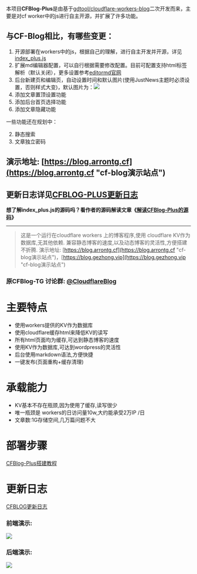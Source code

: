 本项目**CFBlog-Plus**是由基于[gdtool/cloudflare-workers-blog](https://github.com/gdtool/cloudflare-workers-blog)二次开发而来，主要是对cf worker中的js进行自主开源，并扩展了许多功能。

## 与CF-Blog相比，有哪些变更：

1. 开源部署在workers中的js，根据自己的理解，进行自主开发并开源，详见[index_plus.js](https://github.com/Arronlong/cfblog-plus/blob/master/index_plus.js)
2. 扩展md编辑器配置，可以自行根据需要修改配置。目前可配置支持html标签解析（默认关闭），更多设置参考[editormd官网](https://pandao.github.io/editor.md/)
3. 后台新建页和编辑页，自动设置时间和默认图片(使用JustNews主题时必须设置，否则样式大变)，默认图片为：![](https://cdn.jsdelivr.net/gh/Arronlong/cdn@master/cfblog/cfblog-plus.png)
4. 添加文章置顶设置功能
5. 添加后台首页选择功能
6. 添加文章隐藏功能

一些功能还在规划中：

2. 静态搜索
3. 文章独立密码

## 演示地址: [https://blog.arrontg.cf](https://blog.arrontg.cf "cf-blog演示站点")

## 更新日志详见[CFBLOG-PLUS更新日志](https://blog.arrontg.cf/article/000006/.html)

**想了解index_plus.js的源码吗？看作者的源码解读文章《[解读CFBlog-Plus的源码](https://blog.arrontg.cf/article/000008/.html)》**

---

> 这是一个运行在cloudflare workers 上的博客程序,使用 cloudflare KV作为数据库,无其他依赖.
兼容静态博客的速度,以及动态博客的灵活性,方便搭建不折腾.
演示地址: [https://blog.arrontg.cf](https://blog.arrontg.cf "cf-blog演示站点")，[https://blog.gezhong.vip](https://blog.gezhong.vip "cf-blog演示站点")

### 原CFBlog-TG 讨论群: [@CloudflareBlog](https://t.me/cloudflareblog )
# 主要特点
* 使用workers提供的KV作为数据库
* 使用cloudflare缓存html来降低KV的读写
* 所有html页面均为缓存,可达到静态博客的速度
* 使用KV作为数据库,可达到wordpress的灵活性
* 后台使用markdown语法,方便快捷
* 一键发布(页面重构+缓存清理)

# 承载能力

 * KV基本不存在瓶颈,因为使用了缓存,读写很少
 * 唯一瓶颈是 workers的日访问量10w,大约能承受2万IP /日
 * 文章数:1G存储空间,几万篇问题不大

# 部署步骤

  [CFBlog-Plus搭建教程](https://blog.arrontg.cf/article/000004/.html)

# 更新日志

[CFBLOG更新日志](https://blog.gezhong.vip/article/009000/update-log.html)


### 前端演示:
![](https://s3.ax1x.com/2020/12/22/rrP81S.png)

### 后端演示:
![](https://s3.ax1x.com/2020/12/22/rrAWrD.png)
